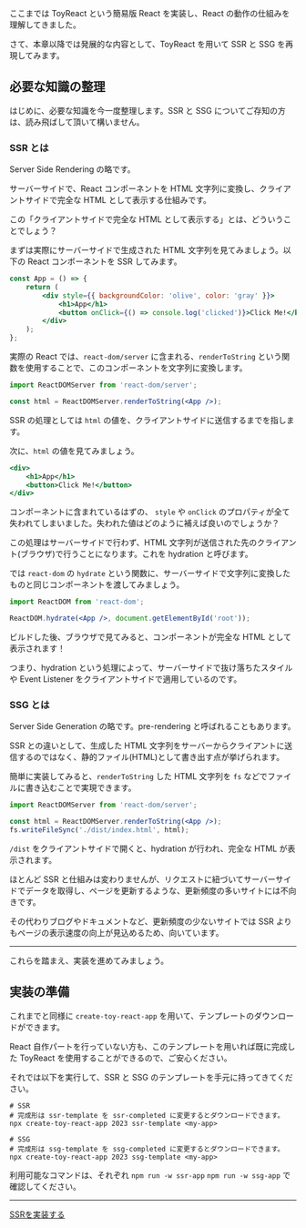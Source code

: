 ここまでは ToyReact という簡易版 React を実装し、React の動作の仕組みを理解してきました。

さて、本章以降では発展的な内容として、ToyReact を用いて SSR と SSG を再現してみます。

## 必要な知識の整理

はじめに、必要な知識を今一度整理します。SSR と SSG についてご存知の方は、読み飛ばして頂いて構いません。

### SSR とは

Server Side Rendering の略です。

サーバーサイドで、React コンポーネントを HTML 文字列に変換し、クライアントサイドで完全な HTML として表示する仕組みです。

この「クライアントサイドで完全な HTML として表示する」とは、どういうことでしょう？

まずは実際にサーバーサイドで生成された HTML 文字列を見てみましょう。以下の React コンポーネントを SSR してみます。

```jsx
const App = () => {
    return (
        <div style={{ backgroundColor: 'olive', color: 'gray' }}>
            <h1>App</h1>
            <button onClick={() => console.log('clicked')}>Click Me!</button>
        </div>
    );
};
```

実際の React では、`react-dom/server` に含まれる、`renderToString` という関数を使用することで、このコンポーネントを文字列に変換します。

```jsx
import ReactDOMServer from 'react-dom/server';

const html = ReactDOMServer.renderToString(<App />);
```

SSR の処理としては `html` の値を、クライアントサイドに送信するまでを指します。

次に、`html` の値を見てみましょう。

```jsx
<div>
    <h1>App</h1>
    <button>Click Me!</button>
</div>
```

コンポーネントに含まれているはずの、 `style` や `onClick` のプロパティが全て失われてしまいました。失われた値はどのように補えば良いのでしょうか？

この処理はサーバーサイドで行わず、HTML 文字列が送信された先のクライアント(ブラウザ)で行うことになります。これを hydration と呼びます。

では `react-dom` の `hydrate` という関数に、サーバーサイドで文字列に変換したものと同じコンポーネントを渡してみましょう。

```jsx
import ReactDOM from 'react-dom';

ReactDOM.hydrate(<App />, document.getElementById('root'));
```

ビルドした後、ブラウザで見てみると、コンポーネントが完全な HTML として表示されます！

つまり、hydration という処理によって、サーバーサイドで抜け落ちたスタイルや Event Listener をクライアントサイドで適用しているのです。

### SSG とは

Server Side Generation の略です。pre-rendering と呼ばれることもあります。

SSR との違いとして、生成した HTML 文字列をサーバーからクライアントに送信するのではなく、静的ファイル(HTML)として書き出す点が挙げられます。

簡単に実装してみると、`renderToString` した HTML 文字列を `fs` などでファイルに書き込むことで実現できます。

```jsx
import ReactDOMServer from 'react-dom/server';

const html = ReactDOMServer.renderToString(<App />);
fs.writeFileSync('./dist/index.html', html);
```

`/dist` をクライアントサイドで開くと、hydration が行われ、完全な HTML が表示されます。

ほとんど SSR と仕組みは変わりませんが、リクエストに紐づいてサーバーサイドでデータを取得し、ページを更新するような、更新頻度の多いサイトには不向きです。

その代わりブログやドキュメントなど、更新頻度の少ないサイトでは SSR よりもページの表示速度の向上が見込めるため、向いています。

---

これらを踏まえ、実装を進めてみましょう。

## 実装の準備

これまでと同様に `create-toy-react-app` を用いて、テンプレートのダウンロードができます。

React 自作パートを行っていない方も、このテンプレートを用いれば既に完成した ToyReact を使用することができるので、ご安心ください。

それでは以下を実行して、SSR と SSG のテンプレートを手元に持ってきてください。

```shell
# SSR
# 完成形は ssr-template を ssr-completed に変更するとダウンロードできます。
npx create-toy-react-app 2023 ssr-template <my-app>
```

```shell
# SSG
# 完成形は ssg-template を ssg-completed に変更するとダウンロードできます。
npx create-toy-react-app 2023 ssg-template <my-app>
```

利用可能なコマンドは、それぞれ `npm run -w ssr-app` `npm run -w ssg-app` で確認してください。

---

[SSRを実装する](./SSRを実装する.md)
